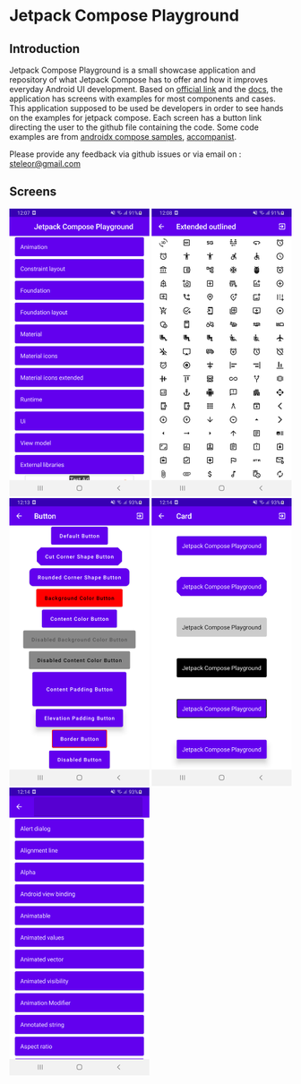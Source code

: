 # Jetpack Compose Playground

## Introduction

Jetpack Compose Playground is a small showcase application and repository of what Jetpack Compose has to offer and how it improves everyday Android UI development.
Based on [official link](https://developer.android.com/jetpack/compose) and the [docs](https://developer.android.com/jetpack/compose/documentation), the application has screens with examples for most components and cases.
This application supposed to be used be developers in order to see hands on the examples for jetpack compose.
Each screen has a button link directing the user to the github file containing the code.
Some code examples are from [androidx compose samples](https://github.com/androidx/androidx/tree/androidx-main/compose), [accompanist](https://github.com/google/accompanist).

Please provide any feedback via github issues or via email on : steleor@gmail.com

## Screens

<img src="screenshots/1.png" width="250" />

<img src="screenshots/2.png" width="250" />

<img src="screenshots/3.png" width="250" />

<img src="screenshots/4.png" width="250" />

<img src="screenshots/5.png" width="250" />